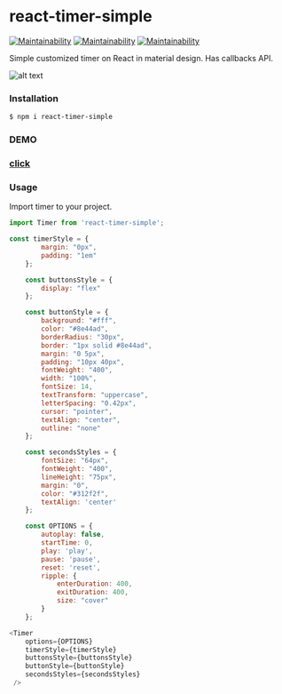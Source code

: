 # react-timer-simple

[![Maintainability](https://travis-ci.org/coolswood/react-timer-simple.svg?branch=master)](https://travis-ci.org/coolswood/react-timer-simple.svg?branch=master)
[![Maintainability](https://badge.fury.io/js/react-timer-simple.svg)](https://badge.fury.io/js/react-timer-simple.svg)
[![Maintainability](https://api.codeclimate.com/v1/badges/99a072a5ec6206373611/maintainability)](https://codeclimate.com/github/coolswood/react-timer-simple/maintainability)

Simple customized timer on React in material design. Has callbacks API.

![alt text](https://coolswood.github.io/npm/react-timer-simple/image.gif)

### Installation

```sh
$ npm i react-timer-simple
```

### DEMO

### [click](https://coolswood.github.io/projects/error-jurnal)

### Usage

Import timer to your project.

```javascript
import Timer from 'react-timer-simple';
```

```javascript
const timerStyle = {
        margin: "0px",
        padding: "1em"
    };

    const buttonsStyle = {
        display: "flex"
    };

    const buttonStyle = {
        background: "#fff",
        color: "#8e44ad",
        borderRadius: "30px",
        border: "1px solid #8e44ad",
        margin: "0 5px",
        padding: "10px 40px",
        fontWeight: "400",
        width: "100%",
        fontSize: 14,
        textTransform: "uppercase",
        letterSpacing: "0.42px",
        cursor: "pointer",
        textAlign: "center",
        outline: "none"
    };

    const secondsStyles = {
        fontSize: "64px",
        fontWeight: "400",
        lineHeight: "75px",
        margin: "0",
        color: "#312f2f",
        textAlign: 'center'
    };

    const OPTIONS = {
        autoplay: false,
        startTime: 0,
        play: 'play',
        pause: 'pause',
        reset: 'reset',
        ripple: {
            enterDuration: 400,
            exitDuration: 400,
            size: "cover"
        }
    };

<Timer
    options={OPTIONS}
    timerStyle={timerStyle}
    buttonsStyle={buttonsStyle}
    buttonStyle={buttonStyle}
    secondsStyles={secondsStyles}
 />
```
